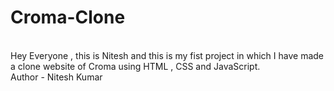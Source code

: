 # Croma-Clone
<BR>
Hey Everyone , this is Nitesh and this is my fist project in which I have made a clone website of Croma using HTML , CSS and JavaScript.
<br>
Author - Nitesh Kumar
